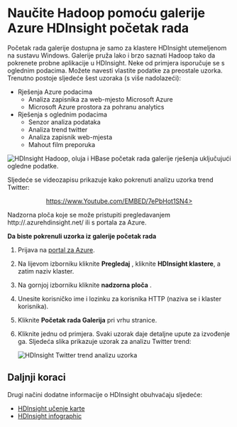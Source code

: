 <properties
   pageTitle="Naučite Hadoop u HDInsight pomoću galerije uzorka | Microsoft Azure"
   description="Brzo Saznajte Hadoop tako da pokrenete probne aplikacije iz galerije HDInsight početak rada. Korištenje oglednih podataka ili navesti vlastite."
   services="hdinsight"
   documentationCenter=""
   tags="azure-portal"
   authors="mumian"
   manager="jhubbard"
   editor="cgronlun"/>

<tags
   ms.service="hdinsight"
   ms.workload="big-data"
   ms.tgt_pltfrm="na"
   ms.devlang="na"
   ms.topic="article"
   ms.date="10/21/2016"
   ms.author="jgao"/>

# <a name="learn-hadoop-by-using-the-azure-hdinsight-getting-started-gallery"></a>Naučite Hadoop pomoću galerije Azure HDInsight početak rada

Početak rada galerije dostupna je samo za klastere HDInsight utemeljenom na sustavu Windows. Galerije pruža lako i brzo saznati Hadoop tako da pokrenete probne aplikacije u HDInsight. Neke od primjera isporučuje se s oglednim podacima. Možete navesti vlastite podatke za preostale uzorka. Trenutno postoje sljedeće šest uzoraka (s više nadolazeći):

- Rješenja Azure podacima
    - Analiza zapisnika za web-mjesto Microsoft Azure
    - Microsoft Azure prostora za pohranu analytics
- Rješenja s oglednim podacima
    - Senzor analiza podataka
    - Analiza trend twitter
    - Analiza zapisnik web-mjesta
    - Mahout film preporuka

![HDInsight Hadoop, oluja i HBase početak rada galerije rješenja uključujući ogledne podatke.][hdinsight.sample.gallery]

Sljedeće se videozapisu prikazuje kako pokrenuti analizu uzorka trend Twitter:

<center><a href="https://www.youtube.com/embed/7ePbHot1SN4">https://www.Youtube.com/EMBED/7ePbHot1SN4></a></center>

Nadzorna ploča koje se može pristupiti pregledavanjem http://<YourHDInsightClusterName>.azurehdinsight.net/ ili s portala za Azure.

**Da biste pokrenuli uzorka iz galerije početak rada**

1. Prijava na [portal za Azure][azure.portal].
2. Na lijevom izborniku kliknite **Pregledaj** , kliknite **HDInsight klastere**, a zatim naziv klaster.
3. Na gornjoj izborniku kliknite **nadzorna ploča** .
4. Unesite korisničko ime i lozinku za korisnika HTTP (naziva se i klaster korisnika).
6. Kliknite **Početak rada Galerija** pri vrhu stranice.
7. Kliknite jednu od primjera. Svaki uzorak daje detaljne upute za izvođenje ga. Sljedeća slika prikazuje uzorak za analizu Twitter trend:

    ![HDInsight Twitter trend analizu uzorka][hdinsight.twitter.sample]

## <a name="next-steps"></a>Daljnji koraci
Drugi načini dodatne informacije o HDInsight obuhvaćaju sljedeće:

- [HDInsight učenje karte][hdinsight.learn.map]
- [HDInsight infographic][hdinsight.infographic]

<!--Image references-->
[hdinsight.sample.gallery]: ./media/hdinsight-learn-hadoop-use-sample-gallery/HDInsight-Getting-Started-Gallery.png
[hdinsight.twitter.sample]: ./media/hdinsight-learn-hadoop-use-sample-gallery/HDInsight-Twitter-Trend-Analysis-sample.png

<!--Link references-->
[hdinsight.learn.map]: https://azure.microsoft.com/documentation/learning-paths/hdinsight-self-guided-hadoop-training/
[hdinsight.infographic]: http://go.microsoft.com/fwlink/?linkid=523960
[azure.portal]:https://portal.azure.com
